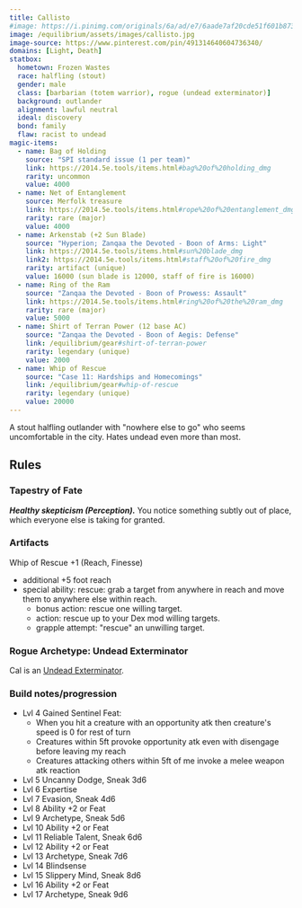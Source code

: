 ```yaml
---
title: Callisto
#image: https://i.pinimg.com/originals/6a/ad/e7/6aade7af20cde51f601b873aa55c2544.png
image: /equilibrium/assets/images/callisto.jpg
image-source: https://www.pinterest.com/pin/491314640604736340/
domains: [Light, Death]
statbox:
  hometown: Frozen Wastes
  race: halfling (stout)
  gender: male
  class: [barbarian (totem warrior), rogue (undead exterminator)]
  background: outlander
  alignment: lawful neutral
  ideal: discovery
  bond: family
  flaw: racist to undead
magic-items:
  - name: Bag of Holding
    source: "SPI standard issue (1 per team)"
    link: https://2014.5e.tools/items.html#bag%20of%20holding_dmg
    rarity: uncommon
    value: 4000
  - name: Net of Entanglement
    source: Merfolk treasure
    link: https://2014.5e.tools/items.html#rope%20of%20entanglement_dmg
    rarity: rare (major)
    value: 4000
  - name: Arkenstab (+2 Sun Blade)
    source: "Hyperion; Zanqaa the Devoted - Boon of Arms: Light"
    link: https://2014.5e.tools/items.html#sun%20blade_dmg
    link2: https://2014.5e.tools/items.html#staff%20of%20fire_dmg
    rarity: artifact (unique)
    value: 16000 (sun blade is 12000, staff of fire is 16000)
  - name: Ring of the Ram
    source: "Zanqaa the Devoted - Boon of Prowess: Assault"
    link: https://2014.5e.tools/items.html#ring%20of%20the%20ram_dmg
    rarity: rare (major)
    value: 5000
  - name: Shirt of Terran Power (12 base AC)
    source: "Zanqaa the Devoted - Boon of Aegis: Defense"
    link: /equilibrium/gear#shirt-of-terran-power
    rarity: legendary (unique)
    value: 2000
  - name: Whip of Rescue
    source: "Case 11: Hardships and Homecomings"
    link: /equilibrium/gear#whip-of-rescue
    rarity: legendary (unique)
    value: 20000
---
```


A stout halfling outlander with "nowhere else to go" who seems uncomfortable in the city. Hates undead even more than most.

## Rules

### Tapestry of Fate

***Healthy skepticism (Perception).*** You notice something subtly out of place, which everyone else is taking for granted.

### Artifacts

Whip of Rescue +1 (Reach, Finesse)
* additional +5 foot reach
* special ability: rescue: grab a target from anywhere in reach and move them to anywhere else within reach.
  * bonus action: rescue one willing target.
  * action: rescue up to your Dex mod willing targets.
  * grapple attempt: "rescue" an unwilling target.

### Rogue Archetype: Undead Exterminator

Cal is an [Undead Exterminator](../rules/undead-exterminator).

### Build notes/progression

* Lvl 4 Gained Sentinel Feat:
  - When you hit a creature with an opportunity atk then creature's speed is 0 for rest of turn
  - Creatures within 5ft provoke opportunity atk even with disengage before leaving my reach
  - Creatures attacking others within 5ft of me invoke a melee weapon atk reaction
* Lvl 5 Uncanny Dodge, Sneak 3d6
* Lvl 6 Expertise
* Lvl 7 Evasion, Sneak 4d6
* Lvl 8 Ability +2 or Feat
* Lvl 9 Archetype, Sneak 5d6
* Lvl 10 Ability +2 or Feat
* Lvl 11 Reliable Talent, Sneak 6d6
* Lvl 12 Ability +2 or Feat
* Lvl 13 Archetype, Sneak 7d6
* Lvl 14 Blindsense
* Lvl 15 Slippery Mind, Sneak 8d6
* Lvl 16 Ability +2 or Feat
* Lvl 17 Archetype, Sneak 9d6
